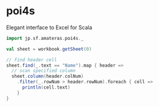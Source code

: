 poi4s
=====

Elegant interface to Excel for Scala

```scala
import jp.sf.amateras.poi4s._

val sheet = workbook.getSheet(0)

// find header cell
sheet.find(_.text == "Name").map { header =>
  // scan specified column
  sheet.column(header.colNum)
    .filter(_.rowNum > header.rowNum).foreach { cell =>
      println(cell.text)
    }
}
```